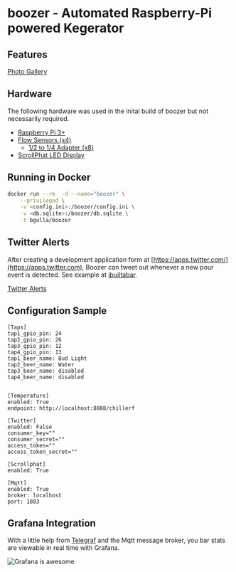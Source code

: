 # boozer - Automated Raspberry-Pi powered Kegerator

## Features

[Photo Gallery]()

## Hardware
The following hardware was used in the inital build of boozer but not necessarily required.
 * [Raspberry Pi 3+](https://www.adafruit.com/product/3055)
 * [Flow Sensors (x4)](https://www.adafruit.com/product/828)
   * [1/2 to 1/4 Adapter (x8)](https://www.amazon.com/gp/product/B00AB5X28G)
 * [ScrollPhat LED Display](https://shop.pimoroni.com/products/scroll-phat)
 
 

## Running in Docker
```bash
docker run --rm  -d --name="boozer" \
    --privileged \
    -v <config.ini>:/boozer/config.ini \
    -v <db.sqlite>:/boozer/db.sqlite \
    -t bgulla/boozer
```

## Twitter Alerts
After creating a development application form at [https://apps.twitter.com/](https://apps.twitter.com), Boozer can tweet out whenever a new pour event is detected. See example at [ibuiltabar](https://twitter.com/ibuiltabar).

[Twitter Alerts](https://github.com/bgulla/boozer/blob/master/img/twitter.jpg?raw=true)

## Configuration Sample
```
[Taps]
tap1_gpio_pin: 24
tap2_gpio_pin: 26 
tap3_gpio_pin: 12 
tap4_gpio_pin: 13
tap1_beer_name: Bud Light
tap2_beer_name: Water
tap3_beer_name: disabled
tap4_beer_name: disabled


[Temperature]
enabled: True
endpoint: http://localhost:8888/chillerf

[Twitter]
enabled: False
consumer_key=""
consumer_secret=""
access_token=""
access_token_secret=""

[Scrollphat]
enabled: True

[Mqtt]
enabled: True
broker: localhost
port: 1883
```

## Grafana Integration
With a little help from [Telegraf](https://github.com/influxdata/telegraf) and the Mqtt message broker, you bar stats are viewable in real time with Grafana.

![Grafana is awesome](https://github.com/bgulla/boozer/blob/master/dashboard/bar-dashboard.png?raw=true)

